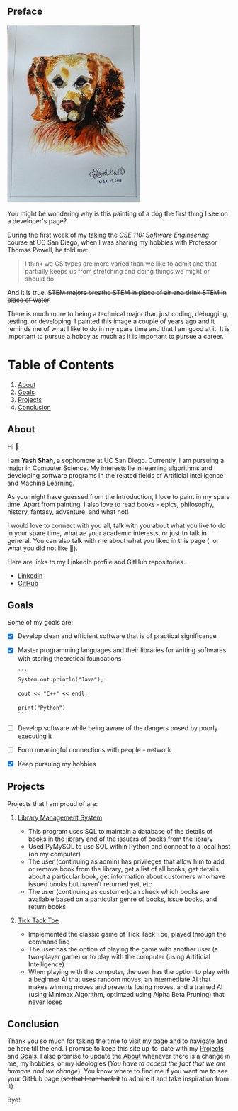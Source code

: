 ## Preface

[<img src="img1.jpg" width="300"/>](img1.jpg)

You might be wondering why is this painting of a dog the first thing I see on a developer's page? 

During the first week of my taking the *CSE 110: Software Engineering* course at UC San Diego, when I was sharing my hobbies with Professor Thomas Powell, he told me:
> I think we CS types are more varied than we like to admit and that partially keeps us from stretching and doing things we might or should do

And it is true. ~~STEM majors breathe STEM in place of air and drink STEM in place of water~~

There is much more to being a technical major than just coding, debugging, testing, or developing. I painted this image a couple of years ago and it reminds me of what I like to do in my spare time and that I am good at it. It is important to pursue a hobby as much as it is important to pursue a career.

# Table of Contents

1. [About](#about)
2. [Goals](#goals)
3. [Projects](#projects)
4. [Conclusion](#conclusion)

## About

Hi 🙂

I am **Yash Shah**, a sophomore at UC San Diego. Currently, I am pursuing a major in Computer Science. My interests lie in learning algorithms and developing software programs in the related fields of Artificial Intelligence and Machine Learning. 

As you might have guessed from the Introduction, I love to paint in my spare time. Apart from painting, I also love to read books - epics, philosophy, history, fantasy, adventure, and what not!

I would love to connect with you all, talk with you about what you like to do in your spare time, what ae your academic interests, or just to talk in general. You can also talk with me about what you liked in this page (, or what you did not like 🤫).

Here are links to my LinkedIn profile and GitHub repositories...

- [LinkedIn](https://linkedin.com/in/ynshah3)
- [GitHub](https://github.com/ynshah3)

## Goals

Some of my goals are:
- [x] Develop clean and efficient software that is of practical significance
- [x] Master programming languages and their libraries for writing softwares with storing theoretical foundations
      
      ```
      System.out.println("Java");
      
      cout << "C++" << endl;
      
      print("Python")
      ```
      
- [ ] Develop software while being aware of the dangers posed by poorly executing it
- [ ] Form meaningful connections with people - network
- [x] Keep pursuing my hobbies

## Projects

Projects that I am proud of are:

1. [Library Management System](https://github.com/ynshah3/Library-Management-System)
   - This program uses SQL to maintain a database of the details of books in the library and of the issuers of books from the library
   - Used PyMySQL to use SQL within Python and connect to a local host (on my computer)
   - The user (continuing as admin) has privileges that allow him to add or remove book from the library, get a list of all books, get details about a particular book, get information about customers who have issued books but haven't returned yet, etc
   - The user (continuing as customer)can check which books are available based on a particular genre of books, issue books, and return books
   
   
2. [Tick Tack Toe](https://github.com/ynshah3/Tick-Tack-Toe)
   - Implemented the classic game of Tick Tack Toe, played through the command line
   - The user has the option of playing the game with another user (a two-player game) or to play with the computer (using Artificial Intelligence)
   - When playing with the computer, the user has the option to play with a beginner AI that uses random moves, an intermediate AI that makes winning moves and prevents losing moves, and a trained AI (using Minimax Algorithm, optimzed using Alpha Beta Pruning) that never loses

## Conclusion

Thank you so much for taking the time to visit my page and to navigate and be here till the end. I promise to keep this site up-to-date with my [Projects](#projects) and [Goals](#goals). I also promise to update the [About](#about) whenever there is a change in me, my hobbies, or my ideologies (*You have to accept the fact that we are humans and we change*). You know where to find me if you want me to see your GitHub page (~~so that I can hack it~~ to admire it and take inspiration from it).

Bye!
